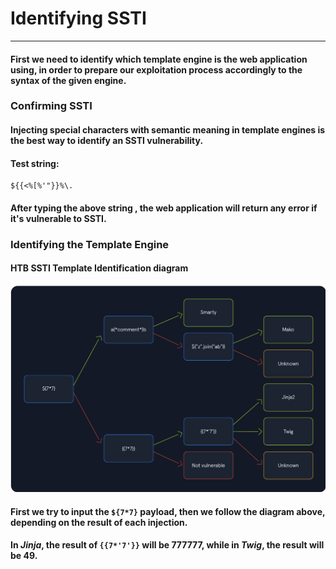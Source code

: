 # Identifying SSTI
***
#### First we need to identify which template engine is the web application using, in order to prepare our exploitation process accordingly to the syntax of the given engine.

### Confirming SSTI
#### Injecting special characters with semantic meaning in template engines is the best way to  identify an SSTI vulnerability.
#### Test string:
```
${{<%[%'"}}%\.
```
#### After typing the above string , the web application will return any error if it's vulnerable to SSTI.

### Identifying the Template Engine
#### HTB SSTI Template Identification diagram
![htb-SSTI.png](..%2F..%2FImg%2Fhtb-SSTI.png)

#### First we try to input the `${7*7}` payload, then we follow the diagram above, depending on the result of each injection.
#### In ***Jinja***, the result of `{{7*'7'}}` will be 777777, while  in ***Twig***, the result will be 49.

